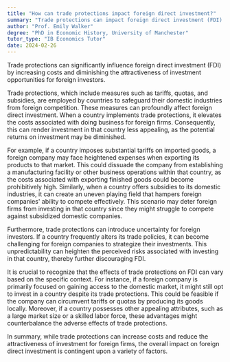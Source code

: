 ```yaml
---
title: "How can trade protections impact foreign direct investment?"
summary: "Trade protections can impact foreign direct investment (FDI) by making it more expensive and less attractive for foreign investors."
author: "Prof. Emily Walker"
degree: "PhD in Economic History, University of Manchester"
tutor_type: "IB Economics Tutor"
date: 2024-02-26
---
```


Trade protections can significantly influence foreign direct investment (FDI) by increasing costs and diminishing the attractiveness of investment opportunities for foreign investors.

Trade protections, which include measures such as tariffs, quotas, and subsidies, are employed by countries to safeguard their domestic industries from foreign competition. These measures can profoundly affect foreign direct investment. When a country implements trade protections, it elevates the costs associated with doing business for foreign firms. Consequently, this can render investment in that country less appealing, as the potential returns on investment may be diminished.

For example, if a country imposes substantial tariffs on imported goods, a foreign company may face heightened expenses when exporting its products to that market. This could dissuade the company from establishing a manufacturing facility or other business operations within that country, as the costs associated with exporting finished goods could become prohibitively high. Similarly, when a country offers subsidies to its domestic industries, it can create an uneven playing field that hampers foreign companies' ability to compete effectively. This scenario may deter foreign firms from investing in that country since they might struggle to compete against subsidized domestic companies.

Furthermore, trade protections can introduce uncertainty for foreign investors. If a country frequently alters its trade policies, it can become challenging for foreign companies to strategize their investments. This unpredictability can heighten the perceived risks associated with investing in that country, thereby further discouraging FDI.

It is crucial to recognize that the effects of trade protections on FDI can vary based on the specific context. For instance, if a foreign company is primarily focused on gaining access to the domestic market, it might still opt to invest in a country despite its trade protections. This could be feasible if the company can circumvent tariffs or quotas by producing its goods locally. Moreover, if a country possesses other appealing attributes, such as a large market size or a skilled labor force, these advantages might counterbalance the adverse effects of trade protections.

In summary, while trade protections can increase costs and reduce the attractiveness of investment for foreign firms, the overall impact on foreign direct investment is contingent upon a variety of factors.
    